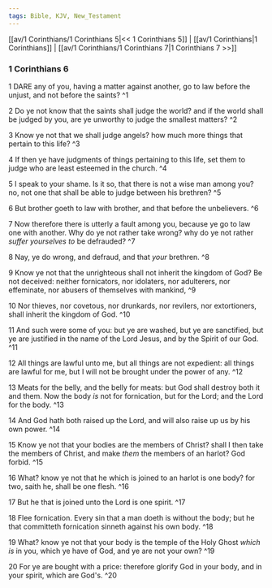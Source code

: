```yaml
---
tags: Bible, KJV, New_Testament
---
```


[[av/1 Corinthians/1 Corinthians 5|<< 1 Corinthians 5]] | [[av/1 Corinthians|1 Corinthians]] | [[av/1 Corinthians/1 Corinthians 7|1 Corinthians 7 >>]]

### 1 Corinthians 6

1 DARE any of you, having a matter against another, go to law before the unjust, and not before the saints? ^1

2 Do ye not know that the saints shall judge the world? and if the world shall be judged by you, are ye unworthy to judge the smallest matters? ^2

3 Know ye not that we shall judge angels? how much more things that pertain to this life? ^3

4 If then ye have judgments of things pertaining to this life, set them to judge who are least esteemed in the church. ^4

5 I speak to your shame. Is it so, that there is not a wise man among you? no, not one that shall be able to judge between his brethren? ^5

6 But brother goeth to law with brother, and that before the unbelievers. ^6

7 Now therefore there is utterly a fault among you, because ye go to law one with another. Why do ye not rather take wrong? why do ye not rather _suffer_ _yourselves_ _to_ be defrauded? ^7

8 Nay, ye do wrong, and defraud, and that _your_ brethren. ^8

9 Know ye not that the unrighteous shall not inherit the kingdom of God? Be not deceived: neither fornicators, nor idolaters, nor adulterers, nor effeminate, nor abusers of themselves with mankind, ^9

10 Nor thieves, nor covetous, nor drunkards, nor revilers, nor extortioners, shall inherit the kingdom of God. ^10

11 And such were some of you: but ye are washed, but ye are sanctified, but ye are justified in the name of the Lord Jesus, and by the Spirit of our God. ^11

12 All things are lawful unto me, but all things are not expedient: all things are lawful for me, but I will not be brought under the power of any. ^12

13 Meats for the belly, and the belly for meats: but God shall destroy both it and them. Now the body _is_ not for fornication, but for the Lord; and the Lord for the body. ^13

14 And God hath both raised up the Lord, and will also raise up us by his own power. ^14

15 Know ye not that your bodies are the members of Christ? shall I then take the members of Christ, and make _them_ the members of an harlot? God forbid. ^15

16 What? know ye not that he which is joined to an harlot is one body? for two, saith he, shall be one flesh. ^16

17 But he that is joined unto the Lord is one spirit. ^17

18 Flee fornication. Every sin that a man doeth is without the body; but he that committeth fornication sinneth against his own body. ^18

19 What? know ye not that your body is the temple of the Holy Ghost _which_ _is_ in you, which ye have of God, and ye are not your own? ^19

20 For ye are bought with a price: therefore glorify God in your body, and in your spirit, which are God's. ^20
